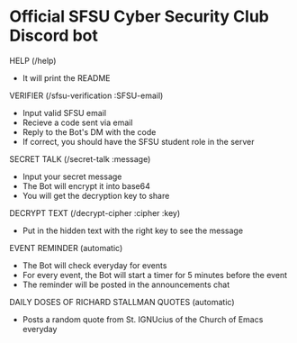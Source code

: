 # Official SFSU Cyber Security Club Discord bot

HELP (/help)
- It will print the README

VERIFIER (/sfsu-verification :SFSU-email)
- Input valid SFSU email
- Recieve a code sent via email
- Reply to the Bot's DM with the code
- If correct, you should have the SFSU student role in the server

SECRET TALK (/secret-talk :message)
- Input your secret message
- The Bot will encrypt it into base64
- You will get the decryption key to share

DECRYPT TEXT (/decrypt-cipher :cipher :key)
- Put in the hidden text with the right key to see the message

EVENT REMINDER (automatic)
- The Bot will check everyday for events
- For every event, the Bot will start a timer for 5 minutes before the event
- The reminder will be posted in the announcements chat

DAILY DOSES OF RICHARD STALLMAN QUOTES (automatic)
- Posts a random quote from St. IGNUcius of the Church of Emacs everyday